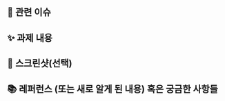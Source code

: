 ## :pushpin: 관련 이슈
<!-- 관련있는 이슈 번호(#000)을 적어주세요.
  해당 pull request merge와 함께 이슈를 닫으려면
  closed #Issue_number를 적어주세요 -->

## :sparkles: 과제 내용
<!-- 과제에 대한 설명을 적어주세요 -->

## :camera_flash: 스크린샷(선택)
<!-- 스크린샷이 필요한 과제면 스크린샷을 첨부해주세요 -->

## :books: 레퍼런스 (또는 새로 알게 된 내용) 혹은 궁금한 사항들
<!-- 참고할 사항이 있다면 적어주세요 -->
